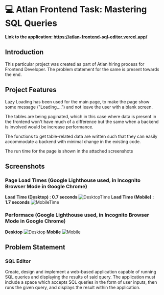# :computer: Atlan Frontend Task: Mastering SQL Queries
<strong> Link to the application: https://atlan-frontend-sql-editor.vercel.app/</strong>
<br>

## Introduction

This particular project was created as part of Atlan hiring process for Frontend Developer. The problem statement for the same is present towards the end.

## Project Features

Lazy Loading has been used for the main page, to make the page show some message ("Loading....") and not leave the user with a blank screen.

The tables are being paginated, which in this case where data is present in the frontend won't have much of a difference but the same when a backend is involved would be increase performance.

The functions to get table-related data are written such that they can easily accommodate a backend with minimal change in the existing code.

The run time for the page is shown in the attached screenshots

## Screenshots
### Page Load Times (Google Lighthouse used, in Incognito Browser Mode in Google Chrome)
<strong>Load Time (Desktop) : 0.7 seconds</strong>
![DesktopTime](https://drive.google.com/uc?export=view&id=1hV3BsNK1MPyRDUAngcObLIJR5qTyGWPc)
<strong>Load Time (Mobile) : 1.7 seconds</strong>
![MobileTime](https://drive.google.com/uc?export=view&id=1h4Lh_ZjmO5hp6QwWZOa4-OIKkWBhYX8d)

### Performace (Google Lighthouse used, in Incognito Browser Mode in Google Chrome)
<strong>Desktop</strong>
![Desktop](https://drive.google.com/uc?export=view&id=1eNl8V7U2ywv1dJv_wGBki7B50Hu8BGvo)
<strong>Mobile</strong>
![Mobile](https://drive.google.com/uc?export=view&id=1r0_2gpwnHHW310L39M5XGnp9l1VIKRyB)



## Problem Statement

### SQL Editor
Create, design and implement a web-based application capable of running SQL queries and displaying the results of said query. The application must include a space which accepts SQL queries in the form of user inputs, then runs the given query, and displays the result within the application.
